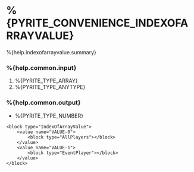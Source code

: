 # %{PYRITE_CONVENIENCE_INDEXOFARRAYVALUE}

%{help.indexofarrayvalue.summary}

### %{help.common.input}

1. %{PYRITE_TYPE_ARRAY}
2. %{PYRITE_TYPE_ANYTYPE}

### %{help.common.output}

-   %{PYRITE_TYPE_NUMBER}

```
<block type="IndexOfArrayValue">
    <value name="VALUE-0">
        <block type="AllPlayers"></block>
    </value>
    <value name="VALUE-1">
        <block type="EventPlayer"></block>
    </value>
</block>
```
